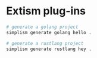 # Extism plug-ins

```bash
# generate a golang project
simplism generate golang hello .

# generate a rustlang project
simplism generate rustlang hey .
```



